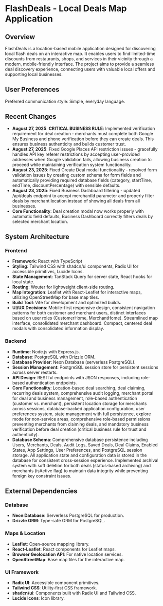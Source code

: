# FlashDeals - Local Deals Map Application

## Overview
FlashDeals is a location-based mobile application designed for discovering local flash deals on an interactive map. It enables users to find limited-time discounts from restaurants, shops, and services in their vicinity through a modern, mobile-friendly interface. The project aims to provide a seamless deal discovery experience, connecting users with valuable local offers and supporting local businesses.

## User Preferences
Preferred communication style: Simple, everyday language.

## Recent Changes
- **August 27, 2025**: **CRITICAL BUSINESS RULE**: Implemented verification requirement for deal creation - merchants must complete both Google My Business and phone verification before they can create deals. This ensures business authenticity and builds customer trust.
- **August 27, 2025**: Fixed Google Places API restriction issues - gracefully handles API key referer restrictions by accepting user-provided addresses when Google validation fails, allowing business creation to proceed while maintaining verification system functionality.
- **August 23, 2025**: Fixed Create Deal modal functionality - resolved form validation issues by creating custom schema for form fields and automatically providing required database fields (category, startTime, endTime, discountPercentage) with sensible defaults.
- **August 23, 2025**: Fixed Business Dashboard filtering - updated /api/deals endpoint to accept merchantId parameter and properly filter deals by merchant location instead of showing all deals from all businesses.
- **Core Functionality**: Deal creation modal now works properly with automatic field defaults, Business Dashboard correctly filters deals by selected merchant location.

## System Architecture

### Frontend
- **Framework**: React with TypeScript
- **Styling**: Tailwind CSS with shadcn/ui components, Radix UI for accessible primitives, Lucide Icons.
- **State Management**: TanStack Query for server state, React hooks for local state.
- **Routing**: Wouter for lightweight client-side routing.
- **Map Integration**: Leaflet with React-Leaflet for interactive maps, utilizing OpenStreetMap for base map tiles.
- **Build Tool**: Vite for development and optimized builds.
- **UI/UX Decisions**: Mobile-first responsive design, consistent navigation patterns for both customer and merchant users, distinct interfaces based on user roles (CustomerHome, MerchantHome). Streamlined map interface, consolidated merchant dashboard. Compact, centered deal modals with consolidated information display.

### Backend
- **Runtime**: Node.js with Express.js.
- **Database**: PostgreSQL with Drizzle ORM.
- **Database Provider**: Neon Database (serverless PostgreSQL).
- **Session Management**: PostgreSQL session store for persistent sessions across server restarts.
- **API Design**: RESTful endpoints with JSON responses, including role-based authentication endpoints.
- **Core Functionality**: Location-based deal searching, deal claiming, recurring deals system, comprehensive audit logging, merchant portal for deal and business management, role-based authentication (customer vs. merchant), persistent location storage for merchants across sessions, database-backed application configuration, user preferences system, state management with full persistence, explore mode for non-service areas, comprehensive role-based permissions preventing merchants from claiming deals, and mandatory business verification before deal creation (critical business rule for trust and authenticity).
- **Database Schema**: Comprehensive database persistence including Users, Merchants, Deals, Audit Logs, Saved Deals, Deal Claims, Enabled States, App Settings, User Preferences, and PostgreSQL session storage. All application state and configuration data is stored in the database for consistent cross-session experience. Implemented archival system with soft deletion for both deals (status-based archiving) and merchants (isActive flag) to maintain data integrity while preventing foreign key constraint issues.

## External Dependencies

### Database
- **Neon Database**: Serverless PostgreSQL for production.
- **Drizzle ORM**: Type-safe ORM for PostgreSQL.

### Maps & Location
- **Leaflet**: Open-source mapping library.
- **React-Leaflet**: React components for Leaflet maps.
- **Browser Geolocation API**: For native location services.
- **OpenStreetMap**: Base map tiles for the interactive map.

### UI Framework
- **Radix UI**: Accessible component primitives.
- **Tailwind CSS**: Utility-first CSS framework.
- **shadcn/ui**: Components built with Radix UI and Tailwind CSS.
- **Lucide Icons**: Icon library.